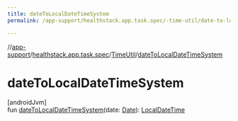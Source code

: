 ```yaml
---
title: dateToLocalDateTimeSystem
permalink: /app-support/healthstack.app.task.spec/-time-util/date-to-local-date-time-system.html

---
```

//[app-support](/app-support.html)/[healthstack.app.task.spec](../index.html)/[TimeUtil](index.html)/[dateToLocalDateTimeSystem](date-to-local-date-time-system.html)



# dateToLocalDateTimeSystem



[androidJvm]\
fun [dateToLocalDateTimeSystem](date-to-local-date-time-system.html)(date: [Date](https://developer.android.com/reference/kotlin/java/util/Date.html)): [LocalDateTime](https://developer.android.com/reference/kotlin/java/time/LocalDateTime.html)




